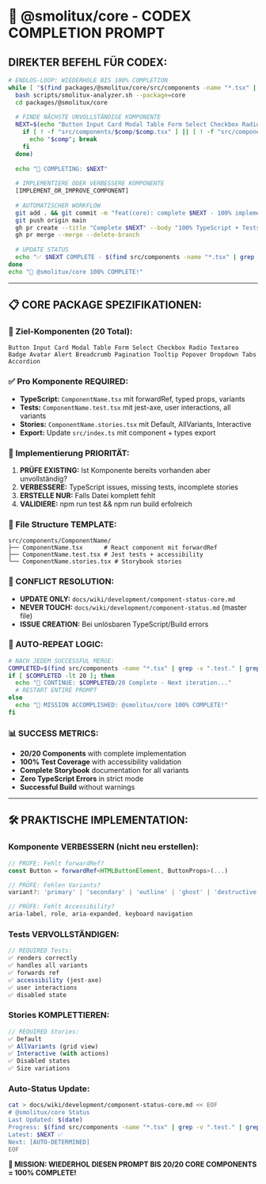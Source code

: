 # 🎯 @smolitux/core - CODEX COMPLETION PROMPT

## **DIREKTER BEFEHL FÜR CODEX:**

```bash
# ENDLOS-LOOP: WIEDERHOLE BIS 100% COMPLETION
while [ "$(find packages/@smolitux/core/src/components -name "*.tsx" | grep -v ".test." | grep -v ".stories." | wc -l)" -lt 20 ]; do
  bash scripts/smolitux-analyzer.sh --package=core
  cd packages/@smolitux/core
  
  # FINDE NÄCHSTE UNVOLLSTÄNDIGE KOMPONENTE
  NEXT=$(echo "Button Input Card Modal Table Form Select Checkbox Radio Textarea Badge Avatar Alert Breadcrumb Pagination Tooltip Popover Dropdown Tabs Accordion" | tr ' ' '\n' | while read comp; do
    if [ ! -f "src/components/$comp/$comp.tsx" ] || [ ! -f "src/components/$comp/$comp.test.tsx" ] || [ ! -f "src/components/$comp/$comp.stories.tsx" ]; then
      echo "$comp"; break
    fi
  done)
  
  echo "🎯 COMPLETING: $NEXT"
  
  # IMPLEMENTIERE ODER VERBESSERE KOMPONENTE
  [IMPLEMENT_OR_IMPROVE_COMPONENT]
  
  # AUTOMATISCHER WORKFLOW
  git add . && git commit -m "feat(core): complete $NEXT - 100% implementation"
  git push origin main
  gh pr create --title "Complete $NEXT" --body "100% TypeScript + Tests + Stories + A11y"
  gh pr merge --merge --delete-branch
  
  # UPDATE STATUS
  echo "✅ $NEXT COMPLETE - $(find src/components -name "*.tsx" | grep -v ".test." | grep -v ".stories." | wc -l)/20 Core Components"
done
echo "🎉 @smolitux/core 100% COMPLETE!"
```

---

## 📋 **CORE PACKAGE SPEZIFIKATIONEN:**

### **🎯 Ziel-Komponenten (20 Total):**
```
Button Input Card Modal Table Form Select Checkbox Radio Textarea 
Badge Avatar Alert Breadcrumb Pagination Tooltip Popover Dropdown Tabs Accordion
```

### **✅ Pro Komponente REQUIRED:**
- **TypeScript:** `ComponentName.tsx` mit forwardRef, typed props, variants
- **Tests:** `ComponentName.test.tsx` mit jest-axe, user interactions, all variants  
- **Stories:** `ComponentName.stories.tsx` mit Default, AllVariants, Interactive
- **Export:** Update `src/index.ts` mit component + types export

### **🔧 Implementierung PRIORITÄT:**
1. **PRÜFE EXISTING:** Ist Komponente bereits vorhanden aber unvollständig?
2. **VERBESSERE:** TypeScript issues, missing tests, incomplete stories
3. **ERSTELLE NUR:** Falls Datei komplett fehlt
4. **VALIDIERE:** npm run test && npm run build erfolreich

### **📁 File Structure TEMPLATE:**
```
src/components/ComponentName/
├── ComponentName.tsx      # React component mit forwardRef
├── ComponentName.test.tsx # Jest tests + accessibility  
└── ComponentName.stories.tsx # Storybook stories
```

### **🚨 CONFLICT RESOLUTION:**
- **UPDATE ONLY:** `docs/wiki/development/component-status-core.md`
- **NEVER TOUCH:** `docs/wiki/development/component-status.md` (master file)
- **ISSUE CREATION:** Bei unlösbaren TypeScript/Build errors

### **🔄 AUTO-REPEAT LOGIC:**
```bash
# NACH JEDEM SUCCESSFUL MERGE:
COMPLETED=$(find src/components -name "*.tsx" | grep -v ".test." | grep -v ".stories." | wc -l)
if [ $COMPLETED -lt 20 ]; then
  echo "🔄 CONTINUE: $COMPLETED/20 Complete - Next iteration..."
  # RESTART ENTIRE PROMPT
else
  echo "🎉 MISSION ACCOMPLISHED: @smolitux/core 100% COMPLETE!"
fi
```

### **📊 SUCCESS METRICS:**
- **20/20 Components** with complete implementation
- **100% Test Coverage** with accessibility validation
- **Complete Storybook** documentation for all variants
- **Zero TypeScript Errors** in strict mode
- **Successful Build** without warnings

---

## 🛠️ **PRAKTISCHE IMPLEMENTATION:**

### **Komponente VERBESSERN (nicht neu erstellen):**
```typescript
// PRÜFE: Fehlt forwardRef?
const Button = forwardRef<HTMLButtonElement, ButtonProps>(...)

// PRÜFE: Fehlen Variants?
variant?: 'primary' | 'secondary' | 'outline' | 'ghost' | 'destructive'

// PRÜFE: Fehlt Accessibility?
aria-label, role, aria-expanded, keyboard navigation
```

### **Tests VERVOLLSTÄNDIGEN:**
```typescript
// REQUIRED Tests:
✅ renders correctly
✅ handles all variants  
✅ forwards ref
✅ accessibility (jest-axe)
✅ user interactions
✅ disabled state
```

### **Stories KOMPLETTIEREN:**
```typescript
// REQUIRED Stories:
✅ Default
✅ AllVariants (grid view)
✅ Interactive (with actions)
✅ Disabled states
✅ Size variations
```

### **Auto-Status Update:**
```bash
cat > docs/wiki/development/component-status-core.md << EOF
# @smolitux/core Status
Last Updated: $(date)
Progress: $(find src/components -name "*.tsx" | grep -v ".test." | grep -v ".stories." | wc -l)/20 ($(echo "scale=0; $(find src/components -name "*.tsx" | grep -v ".test." | grep -v ".stories." | wc -l) * 100 / 20" | bc)%)
Latest: $NEXT ✅
Next: [AUTO-DETERMINED]
EOF
```

**🎯 MISSION: WIEDERHOL DIESEN PROMPT BIS 20/20 CORE COMPONENTS = 100% COMPLETE!**

